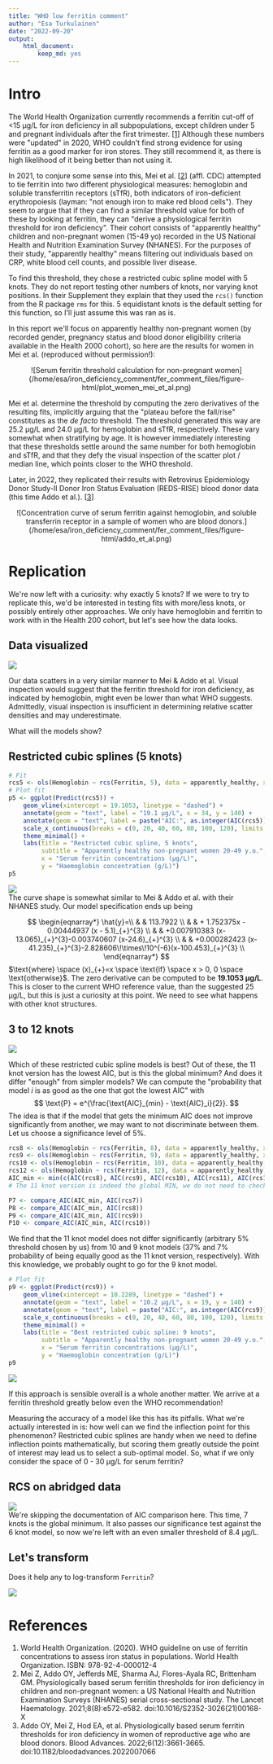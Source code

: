 ```yaml
---
title: "WHO low ferritin comment"
author: "Esa Turkulainen"
date: "2022-09-20"
output: 
    html_document:
        keep_md: yes
---
```




# Intro

The World Health Organization currently recommends a ferritin cut-off of <15 μg/L for iron deficiency in all subpopulations, except children under 5 and pregnant individuals after the first trimester. [[1](https://www.who.int/publications/i/item/9789240000124)] Although these numbers were "updated" in 2020, WHO couldn't find strong evidence for using ferritin as a good marker for iron stores. They still recommend it, as there is high likelihood of it being better than not using it.

In 2021, to conjure some sense into this, Mei et al. [[2](https://www.sciencedirect.com/science/article/abs/pii/S235230262100168X)] (affl. CDC) attempted to tie ferritin into two different physiological measures: hemoglobin and soluble transferritin receptors (sTfR), both indicators of iron-deficient erythropoiesis (layman: "not enough iron to make red blood cells"). They seem to argue that if they can find a similar threshold value for both of these by looking at ferritin, they can "derive a physiological ferritin threshold for iron deficiency". Their cohort consists of "apparently healthy" children and non-pregnant women (15-49 yo) recorded in the US National Health and Nutrition Examination Survey (NHANES). For the purposes of their study, "apparently healthy" means filtering out individuals based on CRP, white blood cell counts, and possible liver disease.

To find this threshold, they chose a restricted cubic spline model with 5 knots. They do not report testing other numbers of knots, nor varying knot positions. In their Supplement they explain that they used the `rcs()` function from the R package `rms` for this. 5 equidistant knots is the default setting for this function, so I'll just assume this was ran as is.

In this report we'll focus on apparently healthy non-pregnant women (by recorded gender, pregnancy status and blood donor eligibility criteria available in the Health 2000 cohort), so here are the results for women in Mei et al. (reproduced without permission!):

<center>
![Serum ferritin threshold calculation for non-pregnant women](/home/esa/iron_deficiency_comment/fer_comment_files/figure-html/plot_women_mei_et_al.png)
</center>

Mei et al. determine the threshold by computing the zero derivatives of the resulting fits, implicitly arguing that the "plateau before the fall/rise" constitutes as the _de facto_ threshold. The threshold generated this way are 25.2 μg/L and 24.0 μg/L for hemoglobin and sTfR, respectively. These vary somewhat when stratifying by age. It is however immediately interesting that these thresholds settle around the same number for both hemoglobin and sTfR, and that they defy the visual inspection of the scatter plot / median line, which points closer to the WHO threshold.

Later, in 2022, they replicated their results with Retrovirus Epidemiology Donor Study-II Donor Iron Status Evaluation (REDS-RISE) blood donor data (this time Addo et al.). [[3](https://ashpublications.org/bloodadvances/article/6/12/3661/484681/Physiologically-based-serum-ferritin-thresholds)] 

<center>
![Concentration curve of serum ferritin against hemoglobin, and soluble transferrin receptor in a sample of women who are blood donors.](/home/esa/iron_deficiency_comment/fer_comment_files/figure-html/addo_et_al.png)
</center>

# Replication

We're now left with a curiosity: why exactly 5 knots? If we were to try to replicate this, we'd be interested in testing fits with more/less knots, or possibly entirely other approaches. We only have hemoglobin and ferritin to work with in the Health 200 cohort, but let's see how the data looks.

## Data visualized



<img src="fer_comment_files/figure-html/plot_data-1.png" style="display: block; margin: auto;" />

Our data scatters in a very similar manner to Mei & Addo et al. Visual inspection would suggest that the ferritin threshold for iron deficiency, as indicated by hemoglobin, might even be lower than what WHO suggests. Admittedly, visual inspection is insufficient in determining relative scatter densities and may underestimate.

What will the models show?

## Restricted cubic splines (5 knots)




```r
# Fit
rcs5 <- ols(Hemoglobin ~ rcs(Ferritin, 5), data = apparently_healthy, x = TRUE, y = TRUE)
# Plot fit
p5 <- ggplot(Predict(rcs5)) + 
    geom_vline(xintercept = 19.1053, linetype = "dashed") +
    annotate(geom = "text", label = "19.1 μg/L", x = 34, y = 140) +
    annotate(geom = "text", label = paste("AIC:", as.integer(AIC(rcs5))), x = 110, y = 144) + 
    scale_x_continuous(breaks = c(0, 20, 40, 60, 80, 100, 120), limits = c(0, 120)) +
    theme_minimal() + 
    labs(title = "Restricted cubic spline, 5 knots",
         subtitle = "Apparently healthy non-pregnant women 20-49 y.o.",
         x = "Serum ferritin concentrations (μg/L)",
         y = "Haemoglobin concentration (g/L)")
p5
```

<img src="fer_comment_files/figure-html/rcs5-1.png" style="display: block; margin: auto;" />
The curve shape is somewhat similar to Mei & Addo et al. with their NHANES study. Our model specification ends up being

$$
\begin{eqnarray*}
\hat{y}=\\
& & 113.7922 \\
& & + 1.752375x - 0.00444937 (x - 5.1)_{+}^{3}  \\
& &  +0.007910383  (x-13.065)_{+}^{3}-0.003740607 (x-24.6)_{+}^{3}  \\
& &   +0.000282423  (x-41.235)_{+}^{3}-2.828606\!\times\!10^{-6}(x-100.453)_{+}^{3}  \\
\end{eqnarray*}
$$
$\text{where} \space (x)_{+}=x \space \text{if} \space x > 0, 0 \space \text{otherwise}$. The zero derivative can be computed to be **19.1053 μg/L**. This is closer to the current WHO reference value, than the suggested 25 μg/L, but this is just a curiosity at this point. We need to see what happens with other knot structures.

## 3 to 12 knots
<img src="fer_comment_files/figure-html/other_knots-1.png" style="display: block; margin: auto;" />

Which of these restricted cubic spline models is best? Out of these, the 11 knot version has the lowest AIC, but is this the global minimum? And does it differ "enough" from simpler models? We can compute the "probability that model *i* is as good as the one that got the lowest AIC" with
$$
\text{P} = e^{\frac{\text{AIC}_{min} - \text{AIC}_i}{2}}.
$$
The idea is that if the model that gets the minimum AIC does not improve significantly from another, we may want to not discriminate between them. Let us choose a significance level of 5\%.


```r
rcs8 <- ols(Hemoglobin ~ rcs(Ferritin, 8), data = apparently_healthy, x = TRUE, y = TRUE)
rcs9 <- ols(Hemoglobin ~ rcs(Ferritin, 9), data = apparently_healthy, x = TRUE, y = TRUE)
rcs10 <- ols(Hemoglobin ~ rcs(Ferritin, 10), data = apparently_healthy, x = TRUE, y = TRUE)
rcs12 <- ols(Hemoglobin ~ rcs(Ferritin, 12), data = apparently_healthy, x = TRUE, y = TRUE)
AIC_min <- min(c(AIC(rcs8), AIC(rcs9), AIC(rcs10), AIC(rcs11), AIC(rcs12)))
# The 11 knot version is indeed the global MIN, we do not need to check the P for the 12 knot version as it increases in complexity and AIC.

P7 <- compare_AIC(AIC_min, AIC(rcs7))
P8 <- compare_AIC(AIC_min, AIC(rcs8))
P9 <- compare_AIC(AIC_min, AIC(rcs9))
P10 <- compare_AIC(AIC_min, AIC(rcs10))
```

We find that the 11 knot model does not differ significantly (arbitrary 5\% threshold chosen by us) from 10 and 9 knot models (37\% and 7\% probability of being equally good as the 11 knot version, respectively). With this knowledge, we probably ought to go for the 9 knot model. 


```r
# Plot fit
p9 <- ggplot(Predict(rcs9)) + 
    geom_vline(xintercept = 10.2289, linetype = "dashed") +
    annotate(geom = "text", label = "10.2 μg/L", x = 19, y = 140) +
    annotate(geom = "text", label = paste("AIC:", as.integer(AIC(rcs9))), x = 110, y = 144) + 
    scale_x_continuous(breaks = c(0, 20, 40, 60, 80, 100, 120), limits = c(0, 120)) +
    theme_minimal() + 
    labs(title = "Best restricted cubic spline: 9 knots",
         subtitle = "Apparently healthy non-pregnant women 20-49 y.o.",
         x = "Serum ferritin concentrations (μg/L)",
         y = "Haemoglobin concentration (g/L)")
p9
```

<img src="fer_comment_files/figure-html/plot_rcs9-1.png" style="display: block; margin: auto;" />

If this approach is sensible overall is a whole another matter. We arrive at a ferritin threshold greatly below even the WHO recommendation!

Measuring the accuracy of a model like this has its pitfalls. What we're actually interested in is: how well can we find the inflection point for this phenomenon? Restricted cubic splines are handy when we need to define inflection points mathematically, but scoring them greatly outside the point of interest may lead us to select a sub-optimal model. So, what if we only consider the space of 0 - 30 μg/L for serum ferritin?

## RCS on abridged data


<img src="fer_comment_files/figure-html/knots_abr-1.png" style="display: block; margin: auto;" />
We're skipping the documentation of AIC comparison here. This time, 7 knots is the global minimum. It also passes our significance test against the 6 knot model, so now we're left with an even smaller threshold of 8.4 μg/L.

## Let's transform

Does it help any to log-transform `Ferritin`?



<img src="fer_comment_files/figure-html/plot_log-1.png" style="display: block; margin: auto;" />


# References
1. World Health Organization. (2020). WHO guideline on use of ferritin concentrations to assess iron status in populations. World Health Organization. ISBN: 978-92-4-000012-4
2. Mei Z, Addo OY, Jefferds ME, Sharma AJ, Flores-Ayala RC, Brittenham GM. Physiologically based serum ferritin thresholds for iron deficiency in children and non-pregnant women: a US National Health and Nutrition Examination Surveys (NHANES) serial cross-sectional study. The Lancet Haematology. 2021;8(8):e572-e582. doi:10.1016/S2352-3026(21)00168-X
3. Addo OY, Mei Z, Hod EA, et al. Physiologically based serum ferritin thresholds for iron deficiency in women of reproductive age who are blood donors. Blood Advances. 2022;6(12):3661-3665. doi:10.1182/bloodadvances.2022007066
